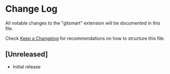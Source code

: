 # Change Log

All notable changes to the "gitsmart" extension will be documented in this file.

Check [Keep a Changelog](http://keepachangelog.com/) for recommendations on how to structure this file.

## [Unreleased]

- Initial release